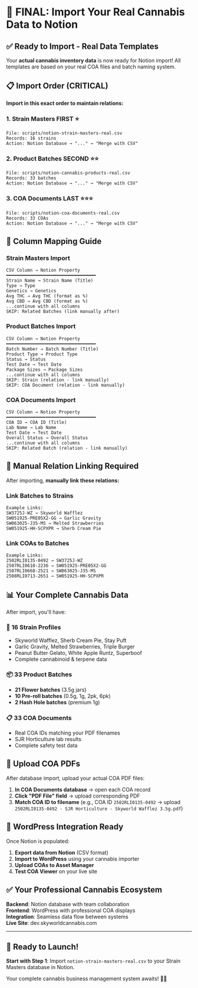 # 🚀 FINAL: Import Your Real Cannabis Data to Notion

## ✅ Ready to Import - Real Data Templates

Your **actual cannabis inventory data** is now ready for Notion import! All templates are based on your real COA files and batch naming system.

## 📋 Import Order (CRITICAL)

**Import in this exact order to maintain relations:**

### 1. **Strain Masters FIRST** ⭐
```
File: scripts/notion-strain-masters-real.csv
Records: 16 strains
Action: Notion Database → "..." → "Merge with CSV"
```

### 2. **Product Batches SECOND** ⭐⭐
```
File: scripts/notion-cannabis-products-real.csv  
Records: 33 batches
Action: Notion Database → "..." → "Merge with CSV"
```

### 3. **COA Documents LAST** ⭐⭐⭐
```
File: scripts/notion-coa-documents-real.csv
Records: 33 COAs
Action: Notion Database → "..." → "Merge with CSV"
```

## 🎯 Column Mapping Guide

### Strain Masters Import
```
CSV Column → Notion Property
━━━━━━━━━━━━━━━━━━━━━━━━━━━━━━━━━━
Strain Name → Strain Name (Title)
Type → Type
Genetics → Genetics  
Avg THC → Avg THC (format as %)
Avg CBD → Avg CBD (format as %)
...continue with all columns
SKIP: Related Batches (link manually after)
```

### Product Batches Import  
```
CSV Column → Notion Property
━━━━━━━━━━━━━━━━━━━━━━━━━━━━━━━━━━
Batch Number → Batch Number (Title)
Product Type → Product Type
Status → Status
Test Date → Test Date
Package Sizes → Package Sizes
...continue with all columns  
SKIP: Strain (relation - link manually)
SKIP: COA Document (relation - link manually)
```

### COA Documents Import
```  
CSV Column → Notion Property
━━━━━━━━━━━━━━━━━━━━━━━━━━━━━━━━━━
COA ID → COA ID (Title)
Lab Name → Lab Name
Test Date → Test Date
Overall Status → Overall Status
...continue with all columns
SKIP: Related Batch (relation - link manually)
```

## 🔗 Manual Relation Linking Required

After importing, **manually link these relations:**

### Link Batches to Strains
```
Example Links:
SW3725J-WZ → Skyworld Wafflez
SW051925-PRE05X2-GG → Garlic Gravity  
SW063025-J35-MS → Melted Strawberries
SW051925-HH-SCPXPR → Sherb Cream Pie
```

### Link COAs to Batches  
```
Example Links:
2502RLI0135-0492 → SW3725J-WZ
2507RLI0610-2236 → SW051925-PRE05X2-GG
2507RLI0668-2521 → SW063025-J35-MS
2508RLI0713-2651 → SW051925-HH-SCPXPR
```

## 📊 Your Complete Cannabis Data

After import, you'll have:

### 🌿 **16 Strain Profiles**
- Skyworld Wafflez, Sherb Cream Pie, Stay Puft
- Garlic Gravity, Melted Strawberries, Triple Burger
- Peanut Butter Gelato, White Apple Runtz, Superboof
- Complete cannabinoid & terpene data

### 📦 **33 Product Batches**
- **21 Flower batches** (3.5g jars)
- **10 Pre-roll batches** (0.5g, 1g, 2pk, 6pk)
- **2 Hash Hole batches** (premium 1g)

### 📋 **33 COA Documents**  
- Real COA IDs matching your PDF filenames
- SJR Horticulture lab results
- Complete safety test data

## 🎯 Upload COA PDFs

After database import, upload your actual COA PDF files:
1. **In COA Documents database** → open each COA record
2. **Click "PDF File" field** → upload corresponding PDF
3. **Match COA ID to filename** (e.g., COA ID `2502RLI0135-0492` → upload `2502RLI0135-0492 - SJR Horticulture - Skyworld Wafflez 3.5g.pdf`)

## 🚀 WordPress Integration Ready

Once Notion is populated:
1. **Export data from Notion** (CSV format)  
2. **Import to WordPress** using your cannabis importer
3. **Upload COAs to Asset Manager**
4. **Test COA Viewer** on your live site

## ✅ Your Professional Cannabis Ecosystem

**Backend**: Notion database with team collaboration  
**Frontend**: WordPress with professional COA displays  
**Integration**: Seamless data flow between systems  
**Live Site**: dev.skyworldcannabis.com

---

## 🎯 Ready to Launch!

**Start with Step 1**: Import `notion-strain-masters-real.csv` to your Strain Masters database in Notion.

Your complete cannabis business management system awaits! 🌿🚀